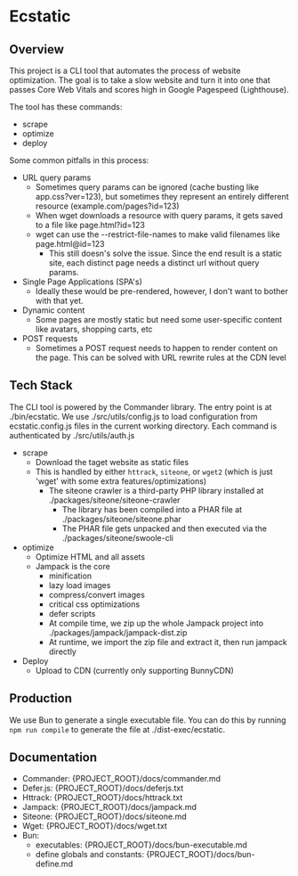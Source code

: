 # Ecstatic

## Overview

This project is a CLI tool that automates the process of website optimization. The goal is to take a slow website and turn it into one that passes Core Web Vitals and scores high in Google Pagespeed (Lighthouse).

The tool has these commands:
- scrape    
- optimize
- deploy

Some common pitfalls in this process:
- URL query params
    - Sometimes query params can be ignored (cache busting like app.css?ver=123), but sometimes they represent an entirely different resource (example.com/pages?id=123)
    - When wget downloads a resource with query params, it gets saved to a file like page.html?id=123
    - wget can use the --restrict-file-names to make valid filenames like page.html@id=123
        - This still doesn's solve the issue. Since the end result is a static site, each distinct page needs a distinct url without query params.
- Single Page Applications (SPA's)
    - Ideally these would be pre-rendered, however, I don't want to bother with that yet.
- Dynamic content
    - Some pages are mostly static but need some user-specific content like avatars, shopping carts, etc
- POST requests
    - Sometimes a POST request needs to happen to render content on the page. This can be solved with URL rewrite rules at the CDN level

## Tech Stack

The CLI tool is powered by the Commander library. The entry point is at ./bin/ecstatic. We use ./src/utils/config.js to load configuration from ecstatic.config.js files in the current working directory. Each command is authenticated by ./src/utils/auth.js

- scrape
    - Download the taget website as static files
    - This is handled by either `httrack`, `siteone`, or `wget2` (which is just 'wget' with some extra features/optimizations)
        - The siteone crawler is a third-party PHP library installed at ./packages/siteone/siteone-crawler
            - The library has been compiled into a PHAR file at ./packages/siteone/siteone.phar
            - The PHAR file gets unpacked and then executed via the ./packages/siteone/swoole-cli
- optimize
    - Optimize HTML and all assets
    - Jampack is the core
        - minification
        - lazy load images
        - compress/convert images
        - critical css optimizations
        - defer scripts
        - At compile time, we zip up the whole Jampack project into ./packages/jampack/jampack-dist.zip
        - At runtime, we import the zip file and extract it, then run jampack directly
- Deploy
    - Upload to CDN (currently only supporting BunnyCDN)

## Production

We use Bun to generate a single executable file. You can do this by running `npm run compile` to generate the file at ./dist-exec/ecstatic.

## Documentation

- Commander: {PROJECT_ROOT}/docs/commander.md
- Defer.js: {PROJECT_ROOT}/docs/deferjs.txt
- Httrack: {PROJECT_ROOT}/docs/httrack.txt
- Jampack: {PROJECT_ROOT}/docs/jampack.md
- Siteone: {PROJECT_ROOT}/docs/siteone.md
- Wget: {PROJECT_ROOT}/docs/wget.txt
- Bun:
    - executables: {PROJECT_ROOT}/docs/bun-executable.md
    - define globals and constants: {PROJECT_ROOT}/docs/bun-define.md